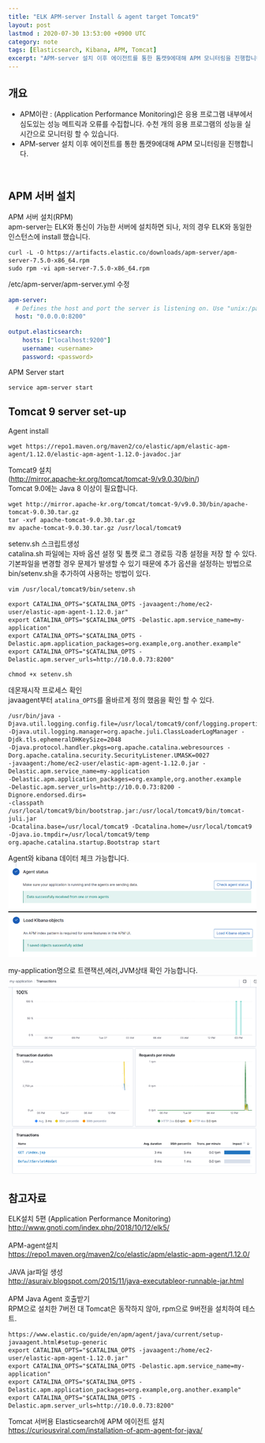 ```yaml
---
title: "ELK APM-server Install & agent target Tomcat9"
layout: post
lastmod : 2020-07-30 13:53:00 +0900 UTC
category: note
tags: [Elasticsearch, Kibana, APM, Tomcat]
excerpt: "APM-server 설치 이후 에이전트를 통한 톰캣9에대해 APM 모니터링을 진행합니다."
---
```


## 개요
* APM이란 : (Application Performance Monitoring)은 응용 프로그램 내부에서 심도있는 성능 메트릭과 오류를 수집합니다. 
  수천 개의 응용 프로그램의 성능을 실시간으로 모니터링 할 수 있습니다.
* APM-server 설치 이후 에이전트를 통한 톰캣9에대해 APM 모니터링을 진행합니다.
<br>

## APM 서버 설치
APM 서버 설치(RPM)<br>
apm-server는 ELK와 통신이 가능한 서버에 설치하면 되나, 저의 경우 ELK와 동일한 인스턴스에 install 했습니다.
```shell
curl -L -O https://artifacts.elastic.co/downloads/apm-server/apm-server-7.5.0-x86_64.rpm
sudo rpm -vi apm-server-7.5.0-x86_64.rpm
```

/etc/apm-server/apm-server.yml 수정
```yaml
apm-server:
  # Defines the host and port the server is listening on. Use "unix:/path/to.sock" to listen on a unix domain socket.
  host: "0.0.0.0:8200"
```

```yaml
output.elasticsearch:
    hosts: ["localhost:9200"]
    username: <username>
    password: <password>
```
APM Server start
```shell
service apm-server start
```

## Tomcat 9 server set-up
Agent install
```shell
wget https://repo1.maven.org/maven2/co/elastic/apm/elastic-apm-agent/1.12.0/elastic-apm-agent-1.12.0-javadoc.jar
```

Tomcat9 설치<br>
(http://mirror.apache-kr.org/tomcat/tomcat-9/v9.0.30/bin/)<br>
Tomcat 9.0에는 Java 8 이상이 필요합니다.<br>
```shell
wget http://mirror.apache-kr.org/tomcat/tomcat-9/v9.0.30/bin/apache-tomcat-9.0.30.tar.gz
tar -xvf apache-tomcat-9.0.30.tar.gz
mv apache-tomcat-9.0.30.tar.gz /usr/local/tomcat9
```

setenv.sh 스크립트생성<br>
catalina.sh 파일에는 자바 옵션 설정 및 톰캣 로그 경로등 각종 설정을 저장 할 수 있다.<br> 
기본파일을 변경할 경우 문제가 발생할 수 있기 때문에 추가 옵션을 설정하는 방법으로 bin/setenv.sh을 추가하여 사용하는 방법이 있다.

```shell
vim /usr/local/tomcat9/bin/setenv.sh
```
```
export CATALINA_OPTS="$CATALINA_OPTS -javaagent:/home/ec2-user/elastic-apm-agent-1.12.0.jar"
export CATALINA_OPTS="$CATALINA_OPTS -Delastic.apm.service_name=my-application"
export CATALINA_OPTS="$CATALINA_OPTS -Delastic.apm.application_packages=org.example,org.another.example"
export CATALINA_OPTS="$CATALINA_OPTS -Delastic.apm.server_urls=http://10.0.0.73:8200"
```
```shell
chmod +x setenv.sh
```

데몬재시작 프로세스 확인<br>
javaagent부터 `atalina_OPTS`를 올바르게 정의 했음을 확인 할 수 있다.
```
/usr/bin/java -Djava.util.logging.config.file=/usr/local/tomcat9/conf/logging.properties
-Djava.util.logging.manager=org.apache.juli.ClassLoaderLogManager -Djdk.tls.ephemeralDHKeySize=2048
-Djava.protocol.handler.pkgs=org.apache.catalina.webresources -Dorg.apache.catalina.security.SecurityListener.UMASK=0027
-javaagent:/home/ec2-user/elastic-apm-agent-1.12.0.jar -Delastic.apm.service_name=my-application
-Delastic.apm.application_packages=org.example,org.another.example 
-Delastic.apm.server_urls=http://10.0.0.73:8200 -Dignore.endorsed.dirs= 
-classpath /usr/local/tomcat9/bin/bootstrap.jar:/usr/local/tomcat9/bin/tomcat-juli.jar
-Dcatalina.base=/usr/local/tomcat9 -Dcatalina.home=/usr/local/tomcat9 
-Djava.io.tmpdir=/usr/local/tomcat9/temp org.apache.catalina.startup.Bootstrap start
```

Agent와 kibana 데이터 체크 가능합니다.
![](../assets/img/posts/2020-07-30-ELK_APM_to_TOMCAT/6cd4a70b.png)

my-application명으로 트랜잭션,에러,JVM상태 확인 가능합니다.
![](../assets/img/posts/2020-07-30-ELK_APM_to_TOMCAT/68c6f038.png)

## 참고자료
ELK설치 5편 (Application Performance Monitoring)<br>
http://www.gnoti.com/index.php/2018/10/12/elk5/ <br><br>
APM-agent설치<br>
https://repo1.maven.org/maven2/co/elastic/apm/elastic-apm-agent/1.12.0/<br><br>
JAVA jar파일 생성<br>
http://asuraiv.blogspot.com/2015/11/java-executableor-runnable-jar.html<br><br>
APM Java Agent 호출받기<br>
RPM으로 설치한 7버전 대 Tomcat은 동작하지 않아, rpm으로 9버전을 설치하여 테스트.<br>
```
https://www.elastic.co/guide/en/apm/agent/java/current/setup-javaagent.html#setup-generic
export CATALINA_OPTS="$CATALINA_OPTS -javaagent:/home/ec2-user/elastic-apm-agent-1.12.0.jar"
export CATALINA_OPTS="$CATALINA_OPTS -Delastic.apm.service_name=my-application"
export CATALINA_OPTS="$CATALINA_OPTS -Delastic.apm.application_packages=org.example,org.another.example"
export CATALINA_OPTS="$CATALINA_OPTS -Delastic.apm.server_urls=http://10.0.0.73:8200"
```
Tomcat 서버용 Elasticsearch에 APM 에이전트 설치<br>
https://curiousviral.com/installation-of-apm-agent-for-java/
